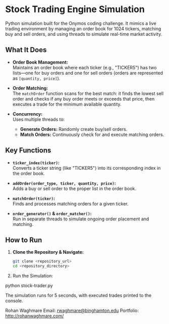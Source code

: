 # Stock Trading Engine Simulation

Python simulation built for the Onymos coding challenge. It mimics a live trading environment by managing an order book for 1024 tickers, matching buy and sell orders, and using threads to simulate real-time market activity.

## What It Does

- **Order Book Management:**  
  Maintains an order book where each ticker (e.g., "TICKER5") has two lists—one for buy orders and one for sell orders (orders are represented as `[quantity, price]`).

- **Order Matching:**  
  The `matchOrder` function scans for the best match: it finds the lowest sell order and checks if any buy order meets or exceeds that price, then executes a trade for the minimum available quantity.

- **Concurrency:**  
  Uses multiple threads to:
  - **Generate Orders:** Randomly create buy/sell orders.
  - **Match Orders:** Continuously check for and execute matching orders.

## Key Functions

- **`ticker_index(ticker)`:**  
  Converts a ticker string (like "TICKER5") into its corresponding index in the order book.

- **`addOrder(order_type, ticker, quantity, price)`:**  
  Adds a buy or sell order to the proper list in the order book.

- **`matchOrder(ticker)`:**  
  Finds and processes matching orders for a given ticker.

- **`order_generator()` & `order_matcher()`:**  
  Run in separate threads to simulate ongoing order placement and matching.

## How to Run

1. **Clone the Repository & Navigate:**

   ```bash
   git clone <repository_url>
   cd <repository_directory>

2.	Run the Simulation:

python stock-trader.py

The simulation runs for 5 seconds, with executed trades printed to the console.

Rohan Waghmare
Email: rwaghmare@binghamton.edu
Portfolio: http://rohanwaghmare.com/

